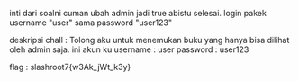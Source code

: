inti dari soalni cuman ubah admin jadi true abistu selesai. login pakek username "user" sama password "user123"


deskripsi chall :
Tolong aku untuk menemukan buku yang hanya bisa dilihat oleh admin saja. ini akun ku
username : user
password : user123


flag :
slashroot7{w3Ak_jWt_k3y}